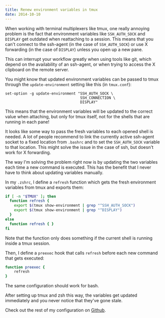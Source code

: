 ```yaml
---
title: Renew environment variables in tmux
date: 2014-10-10
---
```


When working with terminal multiplexers like tmux, one really annoying problem is the fact that environment variables like `SSH_AUTH_SOCK` and `DISPLAY` get outdated when reattaching to a session.
This means that you can't connect to the ssh-agent (in the case of `SSH_AUTH_SOCK`) or use X forwarding (in the case of `DISPLAY`) unless you open up a new pane.

This can interrupt your workflow greatly when using tools like git, which depend on the availability of an ssh-agent, or when trying to access the X clipboard on the remote server.

You might know that updated environment variables can be passed to tmux through the `update-environment` setting like this (in `tmux.conf`):

    set-option -g update-environment "SSH_AUTH_SOCK \
                                      SSH_CONNECTION \
                                      DISPLAY"

This means that the environment variables will be updated to the correct value when attaching, but only for tmux itself, not for the shells that are running in each pane!

It looks like some way to pass the fresh variables to each opened shell is needed.
A lot of people recommend to link the currently active ssh-agent socket to a fixed location from `.bashrc` and to set the `SSH_AUTH_SOCK` variable to that location.
This might solve the issue in the case of ssh, but doesn't work for X forwarding.

The way I'm solving the problem right now is by updating the two variables each time a new command is executed.
This has the benefit that I never have to think about updating variables manually.

In my `.zshrc`, I define a `refresh` function which gets the fresh environment variables from tmux and exports them:

```zsh
if [ -n "$TMUX" ]; then                                                                               
  function refresh {                                                                                
    export $(tmux show-environment | grep "^SSH_AUTH_SOCK")                                       
    export $(tmux show-environment | grep "^DISPLAY")                                             
  }                                                                                                 
else                                                                                                  
  function refresh { }                                                                              
fi
```

Note that the function only does something if the current shell is running inside a tmux session.

Then, I define a `preexec` hook that calls `refresh` before each new command that gets executed:

```zsh
function preexec {                                                                                    
    refresh                                                                                           
}
```

The same configuration should work for bash.

After setting up tmux and zsh this way, the variables get updated immediately and you never notice that they've gone stale.

Check out the rest of my configuration on [Github](https://github.com/ibab/dotfiles/).

